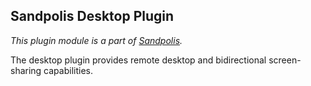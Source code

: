 ## Sandpolis Desktop Plugin

_This plugin module is a part of
[Sandpolis](https://github.com/nativeit-dev/sandpolis)._

The desktop plugin provides remote desktop and bidirectional screen-sharing
capabilities.
